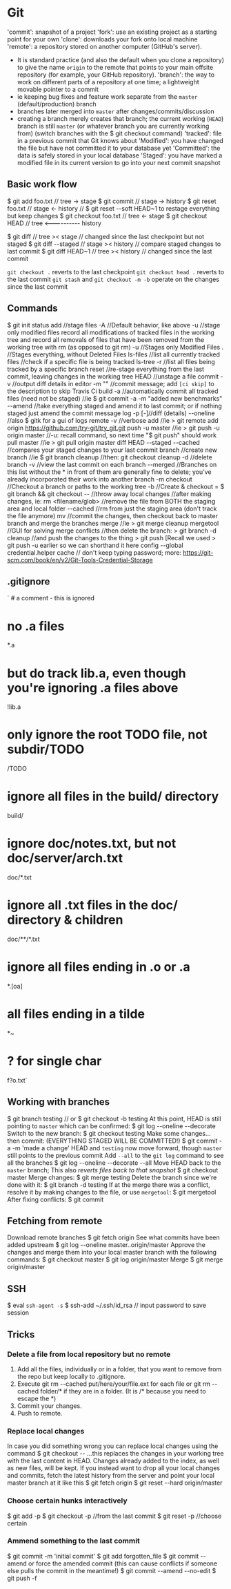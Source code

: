 # Git

'commit': snapshot of a project
'fork': use an existing project as a starting point for your own
'clone': downloads your fork onto local machine
'remote': a repository stored on another computer (GitHub's server).
 - It is standard practice (and also the default when you clone a repository) to give the name `origin` to the remote that points to your main offsite repository (for example, your GitHub repository).
'branch': the way to work on different parts of a repository at one time; a lightweight movable pointer to a commit
 - ie keeping bug fixes and feature work separate from the `master` (default/production) branch
 - branches later merged into `master` after changes/commits/discussion
 - creating a branch merely creates that branch; the current working (`HEAD`) branch is still `master` (or whatever branch you are currently working from) (switch branches with the $ git checkout <branch> command)
'tracked': file in a previous commit that Git knows about
'Modified': you have changed the file but have not committed it to your database yet
'Committed': the data is safely stored in your local database
'Staged': you have marked a modified file in its current version to go into your next commit snapshot

## Basic work flow

  $ git add foo.txt      // tree -> stage
  $ git commit           //         stage -> history
  $ git reset foo.txt    //         stage <- history // $ git reset --soft HEAD~1 to restage everything but keep changes
  $ git checkout foo.txt // tree <- stage
  $ git checkout HEAD    // tree <---------- history

  $ git diff             // tree >< stage            // changed since the last checkpoint but not staged
  $ git diff --staged    //         stage >< history // compare staged changes to last commit
  $ git diff HEAD~1      // tree ><          history // changed since the last commit

`git checkout .` reverts to the last checkpoint
`git checkout head .` reverts to the last commit
`git stash` and `git checkout -m -b` operate on the changes since the last commit

## Commands

$ git init
      status
      add <FILENAMES> //stage files
          -A //Default behavior, like above
          -u //stage only modified files record all modifications of tracked files in the working tree and record all removals of files that have been removed from the working tree with rm (as opposed to git rm)
          -u //Stages only Modified Files
          . //Stages everything, without Deleted Files
      ls-files //list all currently tracked files
          <filename> //check if a specific file is being tracked
      ls-tree -r <branchname> //list all files being tracked by a specific branch
      reset //re-stage everything from the last commit, leaving changes in the working tree
            <FILES>
            HEAD <FILENAME> //unstage a file
      commit
          -v //output diff details in editor
          -m "<DESCRIPTION>" //commit message; add `[ci skip]` to the description to skip Travis Ci build
          -a //automatically commit all tracked files (need not be staged) //ie $ git commit -a -m "added new benchmarks"
          --amend //take everything staged and amend it to last commit; or if nothing staged just amend the commit message
      log
          -p [-<NUMTOSHOW>]//diff (details)
          --oneline
          //also $ gitk for a gui of logs
      remote
          -v //verbose
          add <SHORTNAME> <URL> //ie > git remote add origin https://github.com/try-git/try_git.git
      push -u <SHORTNAME> master //ie > git push -u origin master //-u: recall command, so next time "$ git push" should work
      pull <SHORTNAME> master //ie > git pull origin master
      diff HEAD
          --staged --cached //compares your staged changes to your last commit
      branch <BRANCHNAME> //create new branch //ie $ git branch cleanup //then: git checkout cleanup
          -d <BRANCHNAME> //delete branch
          -v //view the last commit on each branch
          --merged //Branches on this list without the * in front of them are generally fine to delete; you’ve already incorporated their work into another branch
          -m <OLDBRANCHNAME> <NEWBRANCHNAME>
      checkout //Checkout a branch or paths to the working tree
          -b //Create & checkout = $ git branch <branchname> && git checkout <branchname>
          -- <FILES> //throw away local changes
      //after making changes, ie:
      rm <filename/glob> //remove the file from BOTH the staging area and local folder
          --cached //rm from just the staging area (don't track the file anymore)
      mv <fromfilename> <tofilename>
      //commit the changes, then checkout back to master branch and merge the branches
      merge <BRANCHNAME> //ie > git merge cleanup
      mergetool //GUI for solving merge conflicts
      //then delete the branch: > git branch -d cleanup
      //and push the changes to the thing > git push [Recall we used > git push -u earlier so we can shorthand it here
      config --global credential.helper cache // don't keep typing password; more: https://git-scm.com/book/en/v2/Git-Tools-Credential-Storage

## .gitignore

` # a comment - this is ignored
  # no .a files
  *.a
  # but do track lib.a, even though you're ignoring .a files above
  !lib.a
  # only ignore the root TODO file, not subdir/TODO
  /TODO
  # ignore all files in the build/ directory
  build/
  # ignore doc/notes.txt, but not doc/server/arch.txt
  doc/*.txt
  # ignore all .txt files in the doc/ directory & children
  doc/**/*.txt
  # ignore all files ending in .o or .a
  *.[oa]
  # all files ending in a tilde
  *~
  # ? for single char
  f?o.txt`

## Working with branches
  $ git branch testing // or $ git checkout -b testing
At this point, HEAD is still pointing to `master` which can be confirmed:
  $ git log --oneline --decorate
Switch to the new branch:
  $ git checkout testing
Make some changes... then commit: (EVERYTHING STAGED WILL BE COMMITTED!)
  $ git commit -a -m 'made a change'
HEAD and `testing` now move forward, though `master` still points to the previous commit
Add `--all` to the `git log` command to see all the branches
  $ git log --oneline --decorate --all
Move HEAD back to the `master` branch; This also _reverts files back to that snapshot_
  $ git checkout master
Merge changes:
  $ git merge testing
Delete the branch since we're done with it:
  $ git branch -d testing
If at the merge there was a conflict, resolve it by making changes to the file, or use `mergetool`:
  $ git mergetool
After fixing conflicts:
  $ git commit

## Fetching from remote
Download remote branches
  $ git fetch origin
See what commits have been added upstream
  $ git log --oneline master..origin/master
Approve the changes and merge them into your local master branch with the following commands:
  $ git checkout master
  $ git log origin/master
Merge
  $ git merge origin/master

## SSH
  $ eval `ssh-agent -s`
  $ ssh-add ~/.ssh/id_rsa // input password to save session

## Tricks

### Delete a file from local repository but no remote
1. Add all the files, individually or in a folder, that you want to remove from the repo but keep locally to .gitignore.
2. Execute git rm --cached put/here/your/file.ext for each file or git rm --cached folder/\* if they are in a folder. (It is /\* because you need to escape the *)
3. Commit your changes.
4. Push to remote.

### Replace local changes
In case you did something wrong you can replace local changes using the command
  $ git checkout -- <filename>
...this replaces the changes in your working tree with the last content in HEAD. Changes already added to the index, as well as new files, will be kept.
If you instead want to drop all your local changes and commits, fetch the latest history from the server and point your local master branch at it like this
  $ git fetch origin
  $ git reset --hard origin/master

### Choose certain hunks interactively
  $ git add -p
  $ git checkout -p //from the last commit
  $ git reset -p //choose certain

### Ammend something to the last commit
  $ git commit -m 'initial commit'
  $ git add forgotten_file
  $ git commit --amend
or force the amended commit (this can cause conflicts if someone else pulls the commit in the meantime!)
  $ git commit --amend --no-edit
  $ git push -f